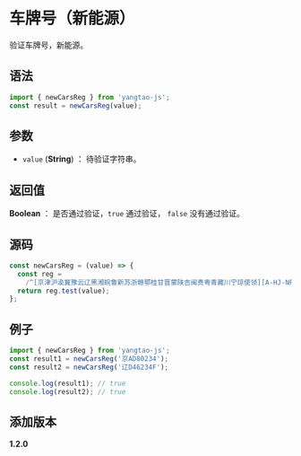 # 车牌号（新能源）

验证车牌号，新能源。

## 语法

```js
import { newCarsReg } from 'yangtao-js';
const result = newCarsReg(value);
```

## 参数

- `value` (**String**) ： 待验证字符串。

## 返回值

**Boolean** ： 是否通过验证，`true` 通过验证， `false` 没有通过验证。

## 源码

```js
const newCarsReg = (value) => {
  const reg =
    /^[京津沪渝冀豫云辽黑湘皖鲁新苏浙赣鄂桂甘晋蒙陕吉闽贵粤青藏川宁琼使领][A-HJ-NP-Z](?:((\d{5}[A-HJK])|([A-HJK][A-HJ-NP-Z0-9][0-9]{4}))|[A-HJ-NP-Z0-9]{4}[A-HJ-NP-Z0-9挂学警港澳])$/;
  return reg.test(value);
};
```

## 例子

```js
import { newCarsReg } from 'yangtao-js';
const result1 = newCarsReg('京AD80234');
const result2 = newCarsReg('辽D46234F');

console.log(result1); // true
console.log(result2); // true
```

## 添加版本

**1.2.0**
